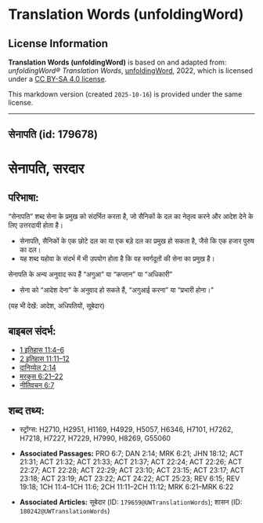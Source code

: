 # Translation Words (unfoldingWord)

## License Information

**Translation Words (unfoldingWord)** is based on and adapted from: _unfoldingWord® Translation Words_, [unfoldingWord](https://unfoldingword.org/utw), 2022, which is licensed under a [CC BY-SA 4.0 license](https://creativecommons.org/licenses/by-sa/4.0/legalcode.en).

This markdown version (created `2025-10-16`) is provided under the same license.



--------------------------------

## सेनापति (id: 179678)

सेनापति, सरदार
==============

परिभाषा:
--------

“सेनापति” शब्द सेना के प्रमुख को संदर्भित करता है, जो सैनिकों के दल का नेतृत्व करने और आदेश देने के लिए उत्तरदायी होता है।

* सेनापति, सैनिकों के एक छोटे दल का या एक बड़े दल का प्रमुख हो सकता है, जैसे कि एक हजार पुरुष का दल।
* यह शब्द यहोवा के संदर्भ में भी उपयोग होता है कि वह स्वर्गदूतों की सेना का प्रमुख है।

सेनापति के अन्य अनुवाद रूप हैं “अगुआ” या “कप्तान” या “अधिकारी”

* सेना को “आदेश देना” के अनुवाद हो सकते हैं, “अगुआई करना” या “प्रभारी होना।"

(यह भी देखें: आदेश, अधिपतियों, सूबेदार)

बाइबल संदर्भ:
-------------

* [1 इतिहास 11:4–6](https://ref.ly/1Chr0:0)
* [2 इतिहास 11:11–12](https://ref.ly/2Chr0:0)
* [दानिय्येल 2:14](https://ref.ly/Dan2:14)
* [मरकुस 6:21–22](https://ref.ly/Mark6:21-Mark6:22)
* [नीतिवचन 6:7](https://ref.ly/Prov6:7)

शब्द तथ्य:
----------

* स्ट्रोंग्स: H2710, H2951, H1169, H4929, H5057, H6346, H7101, H7262, H7218, H7227, H7229, H7990, H8269, G55060

* **Associated Passages:** PRO 6:7; DAN 2:14; MRK 6:21; JHN 18:12; ACT 21:31; ACT 21:32; ACT 21:33; ACT 21:37; ACT 22:24; ACT 22:26; ACT 22:27; ACT 22:28; ACT 22:29; ACT 23:10; ACT 23:15; ACT 23:17; ACT 23:18; ACT 23:19; ACT 23:22; ACT 24:22; ACT 25:23; REV 6:15; REV 19:18; 1CH 11:4–1CH 11:6; 2CH 11:11–2CH 11:12; MRK 6:21–MRK 6:22
* **Associated Articles:** सूबेदार (ID: `179659@UWTranslationWords`); शासन (ID: `180242@UWTranslationWords`)

